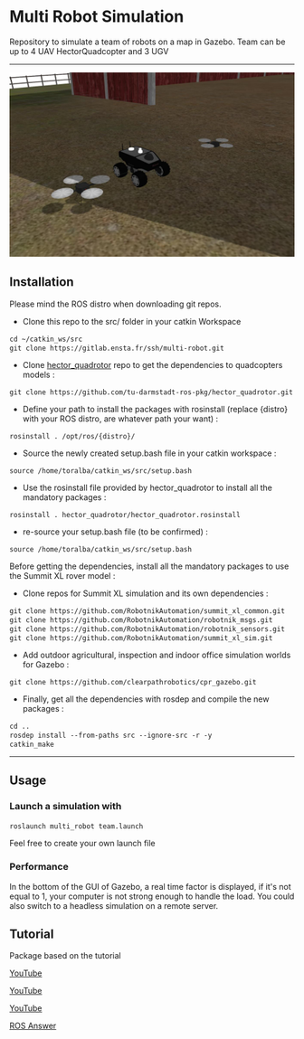 # Multi Robot Simulation

Repository to simulate a team of robots on a map in Gazebo. Team can be up to 4 UAV HectorQuadcopter and 3 UGV

---

![image info](img/agri.jpg)

## Installation

Please mind the ROS distro when downloading git repos.

* Clone this repo to the src/ folder in your catkin Workspace

```
cd ~/catkin_ws/src
git clone https://gitlab.ensta.fr/ssh/multi-robot.git
```
* Clone [hector_quadrotor](https://github.com/tu-darmstadt-ros-pkg/hector_quadrotor) repo to get the dependencies to quadcopters models :

```
git clone https://github.com/tu-darmstadt-ros-pkg/hector_quadrotor.git
```
* Define your path to install the packages with rosinstall (replace {distro} with your ROS distro, are whatever path your want) :

```
rosinstall . /opt/ros/{distro}/
```
* Source the newly created setup.bash file in your catkin workspace :

```
source /home/toralba/catkin_ws/src/setup.bash
```
* Use the rosinstall file provided by hector_quadrotor to install all the mandatory packages :

```
rosinstall . hector_quadrotor/hector_quadrotor.rosinstall
```
* re-source your setup.bash file (to be confirmed) :

```
source /home/toralba/catkin_ws/src/setup.bash
```

Before getting the dependencies, install all the mandatory packages to use the Summit XL rover model :
* Clone repos for Summit XL simulation and its own dependencies :

```
git clone https://github.com/RobotnikAutomation/summit_xl_common.git
git clone https://github.com/RobotnikAutomation/robotnik_msgs.git
git clone https://github.com/RobotnikAutomation/robotnik_sensors.git
git clone https://github.com/RobotnikAutomation/summit_xl_sim.git
```
* Add outdoor agricultural, inspection and indoor office simulation worlds for Gazebo :

```
git clone https://github.com/clearpathrobotics/cpr_gazebo.git
```

* Finally, get all the dependencies with rosdep and compile the new packages : 

```
cd ..
rosdep install --from-paths src --ignore-src -r -y
catkin_make
```

---

## Usage

### Launch a simulation with 

`roslaunch multi_robot team.launch`

Feel free to create your own launch file

### Performance

In the bottom of the GUI of Gazebo, a real time factor is displayed, if it's not equal to 1, your computer is not strong enough to handle the load. You could also switch to a headless simulation on a remote server.

## Tutorial

Package based on the tutorial

[YouTube](https://www.youtube.com/watch?v=mFTkN5v4Jzc)

[YouTube](https://www.youtube.com/watch?v=es_rQmlgndQ)

[YouTube](https://www.youtube.com/watch?v=KjxHQLQ0tiE)

[ROS Answer](https://answers.ros.org/question/41433/multiple-robots-simulation-and-navigation/)